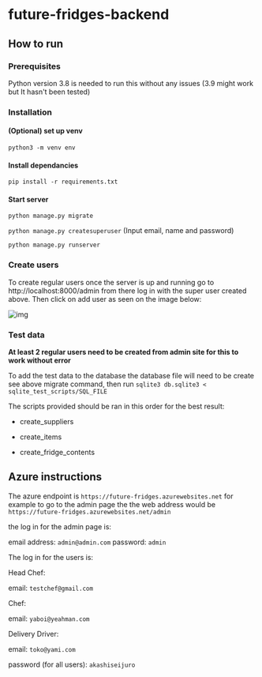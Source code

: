 # future-fridges-backend

## How to run

### Prerequisites

Python version 3.8 is needed to run this without any issues (3.9 might work but It hasn't been tested)

### Installation

#### (Optional) set up venv

`python3 -m venv env`

#### Install dependancies

`pip install -r requirements.txt`

#### Start server

`python manage.py migrate`

`python manage.py createsuperuser` (Input email, name and password)

`python manage.py runserver`

### Create users

To create regular users once the server is up and running go to http://localhost:8000/admin from there log in with the super user created above. Then click on add user as seen on the image below:

![img](https://i.imgur.com/ztI5XvA.png) 

### Test data

**At least 2 regular users need to be created from admin site for this to work without error**

To add the test data to the database the database file will need to be create see above migrate command, then run `sqlite3 db.sqlite3 < sqlite_test_scripts/SQL_FILE`

The scripts provided should be ran in this order for the best result:

- create_suppliers

- create_items

- create_fridge_contents

## Azure instructions

The azure endpoint is `https://future-fridges.azurewebsites.net` for example to go to the admin page the the web address would be `https://future-fridges.azurewebsites.net/admin`

the log in for the admin page is:

email address: `admin@admin.com`
password: `admin`

The log in for the users is:

Head Chef:

email: `testchef@gmail.com`

Chef:

email: `yaboi@yeahman.com`

Delivery Driver:

email: `toko@yami.com`

password (for all users): `akashiseijuro`